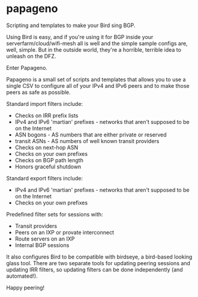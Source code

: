 # papageno
Scripting and templates to make your Bird sing BGP.

Using Bird is easy, and if you're using it for BGP inside your serverfarm/cloud/wifi-mesh all is well and the simple sample configs are, well, simple. But in the outside world, they're a horrible, terrible idea to unleash on the DFZ.

Enter Papageno.

Papageno is a small set of scripts and templates that allows you to use a single CSV to configure all of your IPv4 and IPv6 peers and to make those peers as safe as possible.

Standard import filters include:
 - Checks on IRR prefix lists
 - IPv4 and IPv6 'martian' prefixes - networks that aren't supposed to be on the Internet
 - ASN bogons - AS numbers that are either private or reserved
 - transit ASNs - AS numbers of well known transit providers 
 - Checks on next-hop ASN
 - Checks on your own prefixes
 - Checks on BGP path length
 - Honors graceful shutdown

Standard export filters include:
 - IPv4 and IPv6 'martian' prefixes - networks that aren't supposed to be on the Internet
 - Checks on your own prefixes

Predefined filter sets for sessions with:
 - Transit providers
 - Peers on an IXP or provate interconnect
 - Route servers on an IXP
 - Internal BGP sessions
 
It also configures Bird to be compatible with birdseye, a bird-based looking glass tool. There are two separate tools for updating peering sessions and updating IRR filters, so updating filters can be done independently (and automated!).

Happy peering!

